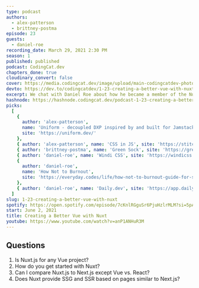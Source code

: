 ```yaml
---
type: podcast
authors:
  - alex-patterson
  - brittney-postma
episode: 23
guests:
  - daniel-roe
recording_date: March 29, 2021 2:30 PM
season: 1
published: published
podcast: CodingCat.dev
chapters_done: true
cloudinary_convert: false
cover: https://media.codingcat.dev/image/upload/main-codingcatdev-photo/eeyfwyuldrn87o1i59ji.png
devto: https://dev.to/codingcatdev/1-23-creating-a-better-vue-with-nuxt-4817
excerpt: We chat with Daniel Roe about how he became a member of the Nuxt team and how Nuxt fits into the Vue.js ecosystem.
hashnode: https://hashnode.codingcat.dev/podcast-1-23-creating-a-better-vue-with-nuxt
picks:
  [
    {
      author: 'alex-patterson',
      name: 'Uniform - decoupled DXP inspired by and built for Jamstack',
      site: 'https://uniform.dev/'
    },
    { author: 'alex-patterson', name: 'CSS in JS', site: 'https://stitches.dev/' },
    { author: 'brittney-postma', name: 'Green Sock', site: 'https://greensock.com/gsap/' },
    { author: 'daniel-roe', name: 'Windi CSS', site: 'https://windicss.org/' },
    {
      author: 'daniel-roe',
      name: 'How Not to Burnout',
      site: 'https://everyday.codes/life/how-not-to-burnout-guide-for-software-developers/'
    },
    { author: 'daniel-roe', name: 'Daily.dev', site: 'https://app.daily.dev/' }
  ]
slug: 1-23-creating-a-better-vue-with-nuxt
spotify: https://open.spotify.com/episode/7cKnlRGguSr6PjuHzlrMLM?si=5pA4DgwRRDCdZGCkqrPu6Q
start: June 2, 2021
title: Creating a Better Vue with Nuxt
youtube: https://www.youtube.com/watch?v=anP1ANHuR3M
---
```


## Questions

1. Is Nuxt.js for any Vue project?
2. How do you get started with Nuxt?
3. Can I compare Nuxt.js to Next.js except Vue vs. React?
4. Does Nuxt provide SSG and SSR based on pages similar to Next.js?
